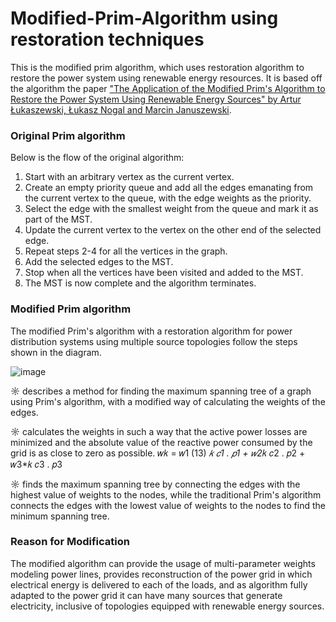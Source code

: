 # Modified-Prim-Algorithm using restoration techniques

This is the modified prim algorithm, which uses restoration algorithm to restore the power system using renewable energy resources. It is based off the algorithm the paper [&#34;The Application of the Modified Prim&#39;s Algorithm to Restore the Power System Using Renewable Energy Sources&#34; by Artur Łukaszewski, Łukasz Nogal and Marcin Januszewski](https://doi.org/10.3390/sym14051012). 

### Original Prim algorithm

Below is the flow of the original algorithm:

1. Start with an arbitrary vertex as the current vertex.
2. Create an empty priority queue and add all the edges emanating from the current vertex to the queue, with the edge weights as the priority.
3. Select the edge with the smallest weight from the queue and mark it as part of the MST.
4. Update the current vertex to the vertex on the other end of the selected edge.
5. Repeat steps 2-4 for all the vertices in the graph.
6. Add the selected edges to the MST.
7. Stop when all the vertices have been visited and added to the MST.
8. The MST is now complete and the algorithm terminates.

### Modified Prim algorithm
The modified Prim's algorithm with a restoration algorithm for power distribution systems using multiple source topologies follow the steps shown in the diagram. 

![image](https://user-images.githubusercontent.com/65055268/216766011-d67eed54-6809-44ff-95aa-64de0a42f4aa.png)

☼ describes a method for finding the maximum spanning tree of a graph using Prim's algorithm, with a modified way of calculating the weights of the edges. 

☼ calculates the weights in such a way that the active power losses are minimized and the absolute value of the reactive power consumed by the grid is as close to zero as
possible. 𝑤𝑘 = 𝑤1 (13) *𝑘 𝑐1 . 𝑝1 + 𝑤2*𝑘 𝑐2 . 𝑝2 + 𝑤3*𝑘 𝑐3 . 𝑝3

☼ finds the maximum spanning tree by connecting the edges with the highest value of weights to the nodes, while the traditional Prim's algorithm connects the edges with
the lowest value of weights to the nodes to find the minimum spanning tree.

### Reason for Modification
The modified algorithm can provide the usage of multi-parameter weights modeling power lines, provides reconstruction of the power grid in which electrical energy is delivered to each of the loads, and as algorithm fully adapted to the power grid it can have many sources that generate electricity, inclusive of topologies equipped with renewable energy sources. 
